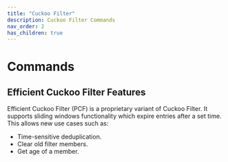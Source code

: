 ```yaml
---
title: "Cuckoo Filter"
description: Cuckoo Filter Commands
nav_order: 2
has_children: true
---
```


# Commands

## Efficient Cuckoo Filter Features

Efficient Cuckoo Filter (PCF) is a proprietary variant of Cuckoo Filter. It supports sliding windows functionality which expire entries after a set time. This allows new use cases such as:

* Time-sensitive deduplication.
* Clear old filter members.
* Get age of a member.